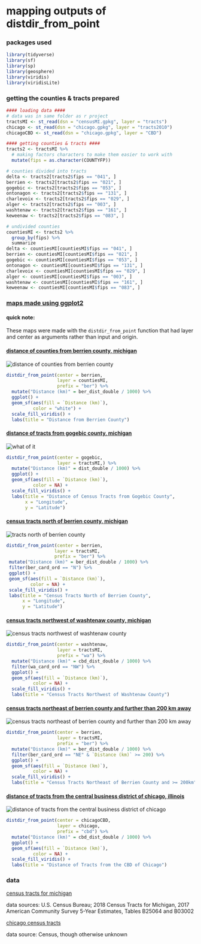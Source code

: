 # mapping outputs of distdir_from_point

### packages used 
```r
library(tidyverse)
library(sf)
library(sp)
library(geosphere)
library(viridis)
library(viridisLite)
```

### getting the counties & tracts prepared
```r
#### loading data ####
# data was in same folder as r project
tractsMI <- st_read(dsn = "censusMI.gpkg", layer = "tracts")
chicago <- st_read(dsn = "chicago.gpkg", layer = "tracts2010")
chicagoCBD <- st_read(dsn = "chicago.gpkg", layer = "CBD")

#### getting counties & tracts ####
tracts2 <- tractsMI %>%
  # making factors characters to make them easier to work with
  mutate(fips = as.character(COUNTYFP))

# counties divided into tracts
delta <- tracts2[tracts2$fips == "041", ]
berrien <- tracts2[tracts2$fips == "021", ]
gogebic <- tracts2[tracts2$fips == "053", ]
ontonagon <- tracts2[tracts2$fips == "131", ]
charlevoix <- tracts2[tracts2$fips == "029", ]
alger <- tracts2[tracts2$fips == "003", ]
washtenaw <- tracts2[tracts2$fips == "161", ]
keweenaw <- tracts2[tracts2$fips == "083", ]

# undivided counties
countiesMI <- tracts2 %>%
  group_by(fips) %>%
  summarize
delta <- countiesMI[countiesMI$fips == "041", ]
berrien <- countiesMI[countiesMI$fips == "021", ]
gogebic <- countiesMI[countiesMI$fips == "053", ]
ontonagon <- countiesMI[countiesMI$fips == "131", ]
charlevoix <- countiesMI[countiesMI$fips == "029", ]
alger <- countiesMI[countiesMI$fips == "003", ]
washtenaw <- countiesMI[countiesMI$fips == "161", ]
keweenaw <- countiesMI[countiesMI$fips == "083", ]
```

### [maps made using ggplot2](r/mapping.R)
#### quick note:
These maps were made with the `distdir_from_point` function that had layer and center as arguments rather than input and origin. 

#### [distance of counties from berrien county, michigan](images/countyBerrien.png)
![distance of counties from berrien county](images/countyBerrien.png)
```r
distdir_from_point(center = berrien,
                   layer = countiesMI,
                   prefix = "ber") %>%
  mutate("Distance (km)" = ber_dist_double / 1000) %>%
  ggplot() +
  geom_sf(aes(fill = `Distance (km)`),
          color = "white") +
  scale_fill_viridis() +
  labs(title = "Distance from Berrien County")
  ```
  
#### [distance of tracts from gogebic county, michigan](images/gogebic.png)
![what of it](images/gogebic.png)
```r
distdir_from_point(center = gogebic,
                   layer = tractsMI,) %>%
  mutate("Distance (km)" = dist_double / 1000) %>%
  ggplot() +
  geom_sf(aes(fill = `Distance (km)`),
          color = NA) +
  scale_fill_viridis() +
  labs(title = "Distance of Census Tracts from Gogebic County",
       x = "Longitude",
       y = "Latitude")
```
  
#### [census tracts north of berrien county, michigan](images/northBerrien.png)
  ![tracts north of berrien county](images/northBerrien.png)
 ```r
 distdir_from_point(center = berrien,
                   layer = tractsMI,
                   prefix = "ber") %>%
  mutate("Distance (km)" = ber_dist_double / 1000) %>%
  filter(ber_card_ord == "N") %>%
  ggplot() +
  geom_sf(aes(fill = `Distance (km)`),
          color = NA) +
  scale_fill_viridis() +
  labs(title = "Census Tracts North of Berrien County",
       x = "Longitude",
       y = "Latitude")
```

#### [census tracts northwest of washtenaw county, michigan](images/washtenaw.png)
![census tracts northwest of washtenaw county](images/washtenaw.png)
```r
distdir_from_point(center = washtenaw,
                   layer = tractsMI,
                   prefix = "wa") %>%
  mutate("Distance (km)" = cbd_dist_double / 1000) %>%
  filter(wa_card_ord == "NW") %>%
  ggplot() +
  geom_sf(aes(fill = `Distance (km)`),
          color = NA) +
  scale_fill_viridis() +
  labs(title = "Census Tracts Northwest of Washtenaw County")
 ```
#### [census tracts northeast of berrien county and further than 200 km away](images/northeastBerrien.png)
![census tracts northeast of berrien county and further than 200 km away](images/northeastBerrien.png)
```r
distdir_from_point(center = berrien,
                   layer = tractsMI,
                   prefix = "ber") %>%
  mutate("Distance (km)" = ber_dist_double / 1000) %>%
  filter(ber_card_ord == "NE" & `Distance (km)` >= 200) %>%
  ggplot() +
  geom_sf(aes(fill = `Distance (km)`),
          color = NA) +
  scale_fill_viridis() +
  labs(title = "Census Tracts Northeast of Berrien County and >= 200km")
```

#### [distance of tracts  from the central business district of chicago, illinois](images/chicagoDist.png)
![distance of tracts  from the central business district of chicago](images/chicagoDist.png)
```r
distdir_from_point(center = chicagoCBD,
                   layer = chicago,
                   prefix = "cbd") %>%
  mutate("Distance (km)" = cbd_dist_double / 1000) %>%
  ggplot() +
  geom_sf(aes(fill = `Distance (km)`),
          color = NA) +
  scale_fill_viridis() +
  labs(title = "Distance of Tracts from the CBD of Chicago")
  ```
  
### data 
 
[census tracts for michigan](data/censusMI.gpkg)

data sources: U.S. Census Bureau; 2018 Census Tracts for Michigan, 2017 American Community Survey 5-Year Estimates, Tables B25064 and B03002

[chicago census tracts](data/chicago.gpkg)

data source: Census, though otherwise unknown 
